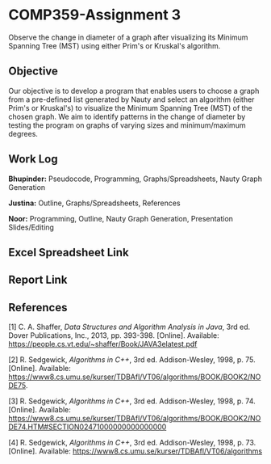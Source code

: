 # COMP359-Assignment 3

Observe the change in diameter of a graph after visualizing its Minimum Spanning Tree (MST) using either Prim's or Kruskal's algorithm. 

## Objective

Our objective is to develop a program that enables users to choose a graph from a pre-defined list generated by Nauty and select an algorithm (either Prim's or Kruskal's) to visualize the Minimum Spanning Tree (MST) of the chosen graph. We aim to identify patterns in the change of diameter by testing the program on graphs of varying sizes and minimum/maximum degrees.

## Work Log

**Bhupinder:** Pseudocode, Programming, Graphs/Spreadsheets, Nauty Graph Generation  

**Justina:** Outline, Graphs/Spreadsheets, References    

**Noor:** Programming, Outline, Nauty Graph Generation, Presentation Slides/Editing

## Excel Spreadsheet Link 

## Report Link

## References

[1] C. A. Shaffer, *Data Structures and Algorithm Analysis in Java*, 3rd ed. Dover Publications, Inc., 2013, pp. 393-398. [Online]. Available: https://people.cs.vt.edu/~shaffer/Book/JAVA3elatest.pdf

[2] R. Sedgewick, *Algorithms in C++*, 3rd ed. Addison-Wesley, 1998, p. 75. [Online]. Available: https://www8.cs.umu.se/kurser/TDBAfl/VT06/algorithms/BOOK/BOOK2/NODE75.

[3] R. Sedgewick, *Algorithms in C++*, 3rd ed. Addison-Wesley, 1998, p. 74. [Online]. Available: https://www8.cs.umu.se/kurser/TDBAfl/VT06/algorithms/BOOK/BOOK2/NODE74.HTM#SECTION02471000000000000000

[4] R. Sedgewick, *Algorithms in C++*, 3rd ed. Addison-Wesley, 1998, p. 73. [Online]. Available: https://www8.cs.umu.se/kurser/TDBAfl/VT06/algorithms
